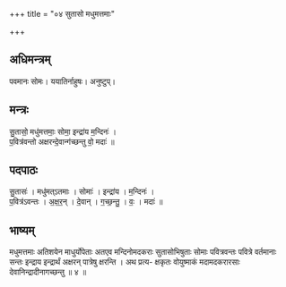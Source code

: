 +++
title = "०४ सुतासो मधुमत्तमाः"

+++
## अधिमन्त्रम्
पवमानः सोमः। ययातिर्नाहुषः। अनुष्टुप्।

## मन्त्रः
सु॒तासो॒ मधु॑मत्तमाः॒ सोमा॒ इन्द्रा॑य म॒न्दिनः॑ ।  
प॒वित्र॑वन्तो अक्षरन्दे॒वान्ग॑च्छन्तु वो॒ मदाः॑ ॥

## पदपाठः
सु॒तासः॑ । मधु॑मत्ऽतमाः । सोमाः॑ । इन्द्रा॑य । म॒न्दिनः॑ ।  
प॒वित्र॑ऽवन्तः । अ॒क्ष॒र॒न् । दे॒वान् । ग॒च्छ॒न्तु॒ । वः॒ । मदाः॑ ॥

## भाष्यम्
मधुमत्तमाः अतिशयेन माधुर्योपेताः अतएव मन्दिनोमदकराः सुतासोभिषुताः सोमाः पवित्रवन्तः पवित्रे वर्तमानाः सन्तः इन्द्राय इन्द्रार्थं अक्षरन् पात्रेषु क्षरन्ति । अथ प्रत्य- क्षकृतः वोयुष्माकं मदामदकरारसाः देवानिन्द्रादीनागच्छन्तु ॥ ४ ॥